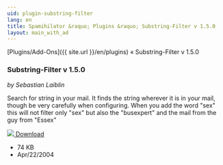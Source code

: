 ```yaml
---
uid: plugin-substring-filter
lang: en
title: Spamihilator &raquo; Plugins &raquo; Substring-Filter v 1.5.0
layout: main_with_ad
---
```


[Plugins/Add-Ons]({{ site.url }}/en/plugins) &laquo; Substring-Filter v 1.5.0

### Substring-Filter v 1.5.0

_by Sebastian Laiblin_

Search for string in your mail. It finds the string wherever 
it is in your mail,
though be very carefully when configuring. 
When you add the word "sex" this 
will
not filter only "sex" but also the "busexpert" and the 
mail
from the guy from "Essex"

<div class="downloadsection">
<a href="http://www.laiblin.de/download/download.php?id=substringfilter" class="radius button left" id="download-button"><img src="{{site.url}}/images/download-arrow.png"> Download</a>
<ul id="download-notes">
<li>74 KB</li>
<li>Apr/22/2004</li>
</ul>
</div>

